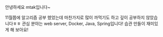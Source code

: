 안녕하세요 mtak입니다~

11월쯤에 알고리즘  공부 헸었는데 마찬가지로 많이 까먹기도 하고 깊이 공부하지 않았습니다ㅎㅎ
관심 분야는 web server, Docker, Java, Spring입니다! 
습관 만들이 재미있게 해 보아요!
